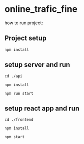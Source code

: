 # online_trafic_fine
how to run project:
## Project setup
```
npm install
```
## setup server and run
```
cd ./api
```
```
npm install
```
```
npm run start
```
## setup react app and run
```
cd ./frontend
```
```
npm install
```
```
npm start
```


